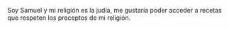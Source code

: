 Soy Samuel y mi religión es la judía, me gustaría poder acceder a recetas que respeten los preceptos de mi religión.
